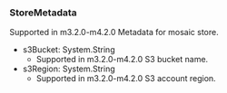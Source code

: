 ### StoreMetadata
Supported in m3.2.0-m4.2.0
  Metadata for mosaic store.

- s3Bucket: System.String
  - Supported in m3.2.0-m4.2.0
  S3 bucket name.
- s3Region: System.String
  - Supported in m3.2.0-m4.2.0
  S3 account region.
